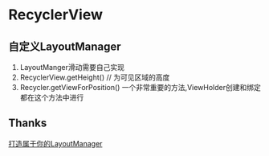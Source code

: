 RecyclerView
===

## 自定义LayoutManager
1. LayoutManger滑动需要自己实现
2. RecyclerView.getHeight() // 为可见区域的高度
3. Recycler.getViewForPosition() 一个非常重要的方法,ViewHolder创建和绑定都在这个方法中进行

## Thanks
[打造属于你的LayoutManager](http://www.jianshu.com/p/08d998d047d8)
